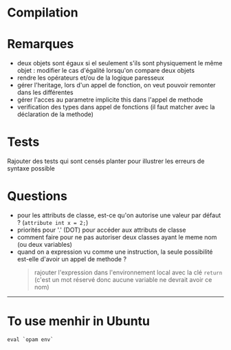 # Compilation

# Remarques
- deux objets sont égaux si el seulement s'ils sont physiquement le même objet : modifier le cas d'égalité lorsqu'on compare deux objets
- rendre les opérateurs et/ou de la logique paresseux
- gérer l'heritage, lors d'un appel de fonction, on veut pouvoir remonter dans les différentes 
- gérer l'acces au parametre implicite this dans l'appel de methode
- verification des types dans appel de fonctions (il faut matcher avec la déclaration de la methode)

# Tests
Rajouter des tests qui sont censés planter pour illustrer les erreurs de syntaxe possible

# Questions
- pour les attributs de classe, est-ce qu'on autorise une valeur par défaut ? (`attribute int x = 2;`)
- priorités pour '.' (DOT) pour accéder aux attributs de classe
- comment faire pour ne pas autoriser deux classes ayant le meme nom (ou deux variables)
- quand on a expression vu comme une instruction, la seule possibilité est-elle d'avoir un appel de methode ?
   > rajouter l'expression dans l'environnement local avec la clé `return` (c'est un mot réservé donc aucune variable ne devrait avoir ce nom)

---
# To use menhir in Ubuntu
```
eval `opam env`
```